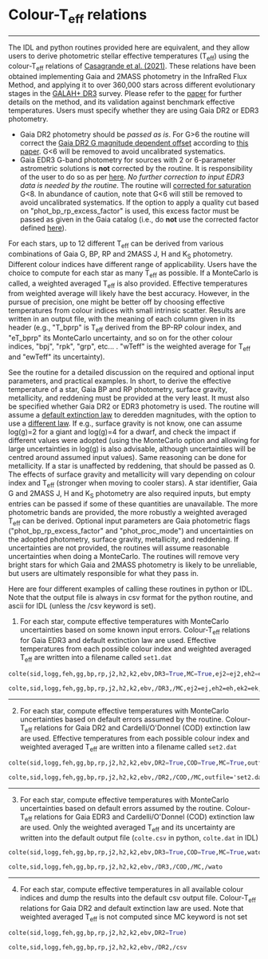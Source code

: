 # Colour-T<sub>eff</sub> relations
-------------------------------------------------------
The IDL and python routines provided here are equivalent, and they allow users to derive photometric stellar effective temperatures (T<sub>eff</sub>) using the colour-T<sub>eff</sub> relations of [Casagrande et al. (2021)](https://ui.adsabs.harvard.edu/abs/2021MNRAS.507.2684C/abstract). These relations have been obtained implementing Gaia and 2MASS photometry in the InfraRed Flux Method, and applying it to over 360,000 stars across different evolutionary stages in the [GALAH+ DR3](https://docs.datacentral.org.au/galah/dr3/overview/) survey. Please refer to the [paper](https://ui.adsabs.harvard.edu/abs/2021MNRAS.507.2684C/abstract) for further details on the method, and its validation against benchmark effective temperatures. Users must specify whether they are using Gaia DR2 or EDR3 photometry.
 - Gaia DR2 photometry should be _passed as is_. For G>6 the routine will correct the [Gaia DR2 G magnitude dependent offset](https://ui.adsabs.harvard.edu/abs/2018MNRAS.479L.102C/abstract) according to [this paper](https://ui.adsabs.harvard.edu/abs/2018A%26A...619A.180M/abstract). G<6 will be removed to avoid uncalibrated systematics. 
 - Gaia EDR3 G-band photometry for sources with 2 or 6-parameter astrometric solutions is **not** corrected by the routine. It is responsibility of the user to do so as per [here](https://github.com/agabrown/gaiaedr3-6p-gband-correction). _No further correction to input EDR3 data is needed by the routine_. The routine will [corrected for saturation](https://ui.adsabs.harvard.edu/abs/2021A%26A...649A...3R/abstract) G<8. In abundance of caution, note that G<6 will still be removed to avoid uncalibrated systematics. If the option to apply a quality cut based on "phot_bp_rp_excess_factor" is used, this excess factor must be passed as given in the Gaia catalog (i.e., do **not** use the corrected factor defined [here](https://github.com/agabrown/gaiaedr3-flux-excess-correction)).

For each stars, up to 12 different T<sub>eff</sub> can be derived from various combinations of Gaia G, BP, RP and 2MASS J, H and K<sub>S</sub> photometry. Different colour indices have different range of applicability. Users have the choice to compute for each star as many T<sub>eff</sub> as possible. If a MonteCarlo is called, a weighted averaged T<sub>eff</sub> is also provided. Effective temperatures from weighted average will likely have the best accuracy. However, in the pursue of precision, one might be better off by choosing effective temperatures from colour indices with small intrinsic scatter. Results are written in an output file, with the meaning of each column given in its header (e.g., "T_bprp" is T<sub>eff</sub> derived from the BP-RP colour index, and "eT_bprp" its MonteCarlo uncertainty, and so on for the other colour indices, "bpj", "rpk", "grp", etc... . "wTeff" is the weighted average for T<sub>eff</sub> and "ewTeff" its uncertainty). 

See the routine for a detailed discussion on the required and optional input parameters, and practical examples. In short, to derive the effective temperature of a star, Gaia BP and RP photometry, surface gravity, metallicity, and reddening must be provided at the very least. It must also be specified whether Gaia DR2 or EDR3 photometry is used. The routine will assume a [default extinction law](https://ui.adsabs.harvard.edu/abs/1999PASP..111...63F/abstract) to deredden magnitudes, with the option to use a [different law](https://ui.adsabs.harvard.edu/abs/1989ApJ...345..245C/abstract). If e.g., surface gravity is not know, one can assume log(g)=2 for a giant and log(g)=4 for a dwarf, and check the impact if different values were adopted (using the MonteCarlo option and allowing for large uncertainties in log(g) is also advisable, although uncertainties will be centred around assumed input values). Same reasoning can be done for metallicity. If a star is unaffected by reddening, that should be passed as 0. The effects of surface gravity and metallicity will vary depending on colour index and T<sub>eff</sub> (stronger when moving to cooler stars). A star identifier, Gaia G and 2MASS J, H and K<sub>S</sub> photometry are also required inputs, but empty entries can be passed if some of these quantities are unavailable. The more photometric bands are provided, the more robustly a weighted averaged T<sub>eff</sub> can be derived. Optional input parameters are Gaia photometric flags ("phot_bp_rp_excess_factor" and "phot_proc_mode") and uncertainties on the adopted photometry, surface gravity, metallicity, and reddening. If uncertainties are not provided, the routines will assume reasonable uncertainties when doing a MonteCarlo. The routines will remove very bright stars for which Gaia and 2MASS photometry is likely to be unreliable, but users are ultimately responsible for what they pass in. 

Here are four different examples of calling these routines in python or IDL. Note that the output file is always in csv format for the python routine, and ascii for IDL (unless the /csv keyword is set).

1. For each star, compute effective temperatures with MonteCarlo uncertainties based on some known input errors. Colour-T<sub>eff</sub> relations for Gaia EDR3 and default extinction law are used. Effective temperatures from each possible colour index and weighted averaged T<sub>eff</sub> are written into a filename called ``set1.dat``
```python
colte(sid,logg,feh,gg,bp,rp,j2,h2,k2,ebv,DR3=True,MC=True,ej2=ej2,eh2=eh2,ek2=ek2,eebv=ered,elogg=elogg,efeh=efeh,outfile='set1.dat')
```
```IDL
colte,sid,logg,feh,gg,bp,rp,j2,h2,k2,ebv,/DR3,/MC,ej2=ej,eh2=eh,ek2=ek,eebv=ered,elogg=elogg,efeh=efeh,outfile='set1.dat'
```
-------------------------------------------------------
2. For each star, compute effective temperatures with MonteCarlo uncertainties based on default errors assumed by the routine. Colour-T<sub>eff</sub> relations for Gaia DR2 and Cardelli/O'Donnel (COD) extinction law are used. Effective temperatures from each possible colour index and weighted averaged T<sub>eff</sub> are written into a filename called ``set2.dat``
```python
colte(sid,logg,feh,gg,bp,rp,j2,h2,k2,ebv,DR2=True,COD=True,MC=True,outfile='set2.dat')
```
```IDL
colte,sid,logg,feh,gg,bp,rp,j2,h2,k2,ebv,/DR2,/COD,/MC,outfile='set2.dat'
```
-------------------------------------------------------
3. For each star, compute effective temperatures with MonteCarlo uncertainties based on default errors assumed by the routine. Colour-T<sub>eff</sub> relations for Gaia EDR3 and Cardelli/O'Donnel (COD) extinction law are used. Only the weighted averaged T<sub>eff</sub> and its uncertainty are written into the default output file (``colte.csv`` in python, ``colte.dat`` in IDL)
```python
colte(sid,logg,feh,gg,bp,rp,j2,h2,k2,ebv,DR3=True,COD=True,MC=True,wato=True')
```
```IDL
colte,sid,logg,feh,gg,bp,rp,j2,h2,k2,ebv,/DR3,/COD,/MC,/wato
```
-------------------------------------------------------
4. For each star, compute effective temperatures in all available colour indices and dump the results into the default csv output file. Colour-T<sub>eff</sub> relations for Gaia DR2 and default extinction law are used. Note that weighted averaged T<sub>eff</sub> is not computed since MC keyword is not set
```python
colte(sid,logg,feh,gg,bp,rp,j2,h2,k2,ebv,DR2=True)
```
```IDL
colte,sid,logg,feh,gg,bp,rp,j2,h2,k2,ebv,/DR2,/csv
```
